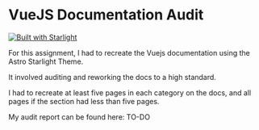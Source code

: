 # VueJS Documentation Audit 

[![Built with Starlight](https://astro.badg.es/v2/built-with-starlight/tiny.svg)](https://starlight.astro.build)

For this assignment, I had to recreate the Vuejs documentation using the Astro Starlight Theme. 

It involved auditing and reworking the docs to a high standard.

I had to recreate at least five pages in each category on the docs, and all pages if the section had less than five pages.

My audit report can be found here: TO-DO
